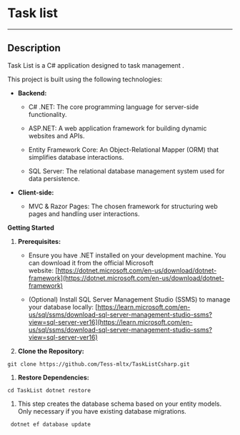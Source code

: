 # Task list
----------------
## Description
Task List is a  C# application designed to task management .

This project is built using the following technologies:

*   **Backend:**
    
    *   C# .NET: The core programming language for server-side functionality.
        
    *   ASP.NET: A web application framework for building dynamic websites and APIs.
        
    *   Entity Framework Core: An Object-Relational Mapper (ORM) that simplifies database interactions.
        
    *   SQL Server: The relational database management system used for data persistence.
        
*   **Client-side:**
    
    *   MVC & Razor Pages: The chosen framework for structuring web pages and handling user interactions.
        

**Getting Started**

1.  **Prerequisites:**
    
    *   Ensure you have .NET installed on your development machine. You can download it from the official Microsoft website: [https://dotnet.microsoft.com/en-us/download/dotnet-framework](https://dotnet.microsoft.com/en-us/download/dotnet-framework)
        
    *   (Optional) Install SQL Server Management Studio (SSMS) to manage your database locally: [https://learn.microsoft.com/en-us/sql/ssms/download-sql-server-management-studio-ssms?view=sql-server-ver16](https://learn.microsoft.com/en-us/sql/ssms/download-sql-server-management-studio-ssms?view=sql-server-ver16)
        
2.  **Clone the Repository:**
    

`````
git clone https://github.com/Tess-mltx/TaskListCsharp.git
`````


1.  **Restore Dependencies:**
    

`````
cd TaskList dotnet restore
`````


1.  This step creates the database schema based on your entity models. Only necessary if you have existing database migrations.
    

`````
 dotnet ef database update
`````


